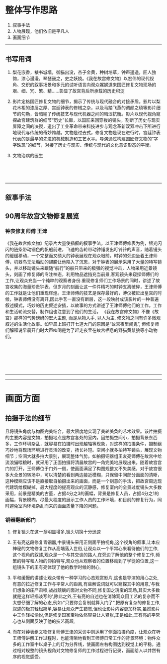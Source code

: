 # 整体写作思路
1. 叙事手法
2. 人物展现，他们依旧是平凡人
3. 画面细节


---


## 书写用词
1. 梨花嵌香，裱书城墙，御猫出没，杏子金黄，种树培草，钟声遥遥，匠人独韵，漆心漫漫，琴瑟鼓之，史之妖娆。《我在故宫修文物》以宏伟的现代视角、交织的叙事场景和多元的试听语言向观众娓娓道来国匠修复文物现场的艰、细、冗、繁、精......彰显了故宫背后所承载的历史积淀

2. 影片定格国匠修复文物的细节，揭示了传统与现代融合的对接矛盾。影片以梨花木柜的漆层之厚、宫廷钟表的修械之杂，以及马踏飞燕的调颜之琐等影片细节的勾勒，皆暗喻了传统技艺与现代机器之间的晦涩抗衡。影片以现代视角窥探故宫建筑群的细节“历史”长廊，以国匠来回穿梭的镜头，割断了历史与现实屏障之间的决裂，道出了工业革命带来科技进步与观念革新双双冲击下所进行地现代与传统的奇妙跨越。文物是过去式，修复文物是现在进行时，宫廷钟表代表的是最早的先进的机械制造和工艺水平。导演通过构建国匠修文物的“字字珠玑”的细节，对接了历史与现实、传统与现代的文化意识形态的平衡。
3. 文物治病的医生





<br>
<br>
<br>

---
叙事手法 
---
## 90周年故宫文物修复展览
### 钟表修复师傅 王津  
《我在故宫修文物》纪录片大量使插叙的叙事手法，以王津师傅修表为例，银光闪闪的链条带动铜色的帆船前进，飞速的齿轮带动钟锤发出叮铃铃的声音，随着镜头的缓缓移动，一个完整而又硕大的钟表展现在观众眼前，时钟的旁边坐着王津师傅，机器鸟无法煽动的翅膀让他陷入了沉思，对于钟表的展示采用了大量的特写镜头，并以移动镜头来跟随“航行”的船只带来的极强的视觉冲击，人物采用近景镜头，刻画了修复师的专注神态，利用物品遮挡充当前景,客观镜头来窥探师傅们的工作,让观众充当一个纯粹的观察者身份.重现修复师们工作场景的同时，讲述了故宫收集的海量珍贵钟表，但岁月的刻画让这一件件精巧的时钟支离破碎，王津师傅的工作就是让他们重现辉煌。王津师傅的技艺是保存最好的，溥仪被赶出皇宫的时候，钟表师傅没有离开,因此手艺一直没有断层，这一段映射成该影片的一种普遍叙述模式，巧妙的历史叙述安插，以故事的方式讲述了王津师傅他们的工作。工作和生活轮流交替，制作组也注意到了他们的生活， 《我在故宫修文物》不像《故宫》那样的气势磅礴的宏大主题, 而是从物入手, 以人为主, 修文物之间有许多微观叙述的生活化故事。如早晨上班打开七道大门的原因是“故宫夜里闹鬼”,  但修复师们解释说早晨开门时大声吆喝是为了赶走夜里在故宫栖息的野猫黄鼠狼等小动物们。




<br>
<br>
<br>
<br>
<br>

---







---
# 画面方面



## 拍摄手法的细节
且将镜头角度与构图完美结合，最大限度地实现了美轮美奂的艺术效果。该片拍摄的主要内容是文物，拍摄地点是故宫各处的室内，因拍摄空间小，拍摄背景东西多，工作环境杂乱，就容易在拍摄时出现越轴等现象，对这样的拍摄条件，摄制组巧妙地将现场环境进行灵活的改变，扬长补短。空间小就多拍特写镜头，展现文物细节；空间大就多拍大景别，展现整体气势。如拍摄铜器组王友亮师傅在故宫中给流浪猫喂粮时，就采用了正面拍摄将清晨故宫的一角完美地展现出来。随着故宫宫门的打开，王师傅位于门外一侧，使画面满足了构图规整又不失美感，对于故宫很多大全景的转场中，可以清楚的看到两边接近模糊，只保留中间部分画面的清晰，这种模糊应该不是直接取自拍摄出来的画面，而是一个刻意的手法，把故宫周边现代建筑给模糊掉，最大程度的提高观众的沉静感，修复室内的全景过度镜头大多数采用，前景是精美的古董，占据4分之3的画幅，背景是修复人员，占据4分之1的画幅，背景模糊，尽最大程度的展示工作人员的工作环境，和目前的修复行为，同时避免室内环境杂乱而来的画面质量下降的问题。

### 铜器翻新部门
1. 修复镜头在这一章明显增多,镜头切换十分迅速

2. 王有亮这段修复青铜器,中景镜头采用正侧面平拍视角,这个视角的叙事,让本应神秘的文物修复工作从高端落入世俗,让观众以一个平常心来看待他们的工作,这个视角的叙述,观众是一个与其交谈的路人,在旁边了解他的整个修复工作,频繁的特写和人物的仰拍特写,观众也从观察者的位置移动到了学徒的位置,这一组镜头下的王有亮体现了他的教学时候的耐心,

3. 平和缓慢的讲述让观众带有一种学习的心态观赏影片,这也是导演的用心之处,有意的拉近修复工作与平常人的距离,有些解说词就可以窥探其中的用意,'与我们想象的庄严肃穆,战战兢兢的面对文物不同,修复国之瑰宝的现场,其实大多数就是这样轻描淡写的',除此之外,王有亮的自述也在消除观众因工艺的复杂而不太想仔细了解的心态,例如:"只要你会复制就算入门了",把原有复杂的修复工作,叙述的极其轻松简单,容易让观众产生错觉,但也让影片内容更加朴实,虽然影片中工作轻松愉悦,但是修复国家宝物依然容易让人紧张,正是如此,王有亮的平常心也从侧面反映了他的技艺高超,

4. 而在对钟表组文物修复师傅王津的采访中则运用了侧面拍摄角度，让观众在听王师傅讲解工作过程时，也能清晰地看到王师傅日常工作的背景环境：物件众多的工作室中以桌子上的灯为分界线，使画面左右构图达到视觉上的平稳，通过相对规整的镜头视角对文物修复师的工作过程进行记录，画面给人以井然有序的视觉感受。

